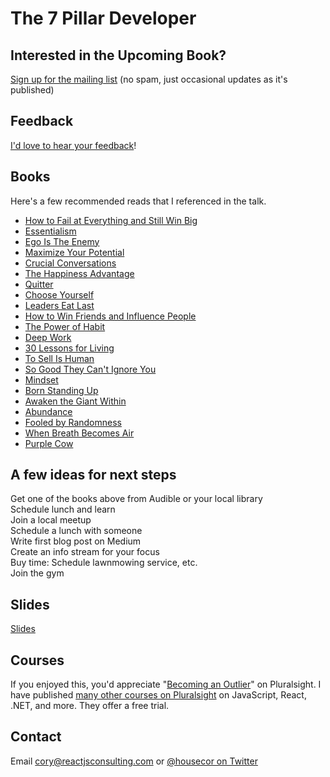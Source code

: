 # The 7 Pillar Developer

## Interested in the Upcoming Book?

[Sign up for the mailing list](https://docs.google.com/forms/d/e/1FAIpQLScq4ipx1Qgi45GIbwL02UauwxDo2rsuCnyAoXc3O8_yT8EYHA/viewform?usp=sf_link) (no spam, just occasional updates as it's published)

## Feedback

[I'd love to hear your feedback](https://docs.google.com/forms/d/e/1FAIpQLScq4ipx1Qgi45GIbwL02UauwxDo2rsuCnyAoXc3O8_yT8EYHA/viewform?usp=sf_link)!

## Books

Here's a few recommended reads that I referenced in the talk.

- [How to Fail at Everything and Still Win Big](https://www.goodreads.com/book/show/17859574-how-to-fail-at-almost-everything-and-still-win-big)
- [Essentialism](https://www.goodreads.com/book/show/18077875-essentialism)
- [Ego Is The Enemy](https://www.goodreads.com/book/show/27036528-ego-is-the-enemy)
- [Maximize Your Potential](https://www.goodreads.com/book/show/17944645-maximize-your-potential?from_search=true)
- [Crucial Conversations](https://www.goodreads.com/book/show/15014.Crucial_Conversations)
- [The Happiness Advantage](https://www.goodreads.com/book/show/9484114-the-happiness-advantage)
- [Quitter](https://www.goodreads.com/book/show/10836740-quitter)  
- [Choose Yourself](https://www.goodreads.com/book/show/17977529-choose-yourself)
- [Leaders Eat Last](https://www.goodreads.com/book/show/16144853-leaders-eat-last)
- [How to Win Friends and Influence People](https://www.goodreads.com/book/show/4865.How_to_Win_Friends_and_Influence_People)
- [The Power of Habit](https://www.goodreads.com/book/show/12609433-the-power-of-habit)
- [Deep Work](https://www.goodreads.com/book/show/25744928-deep-work)
- [30 Lessons for Living](https://www.goodreads.com/book/show/11376196-30-lessons-for-living)
- [To Sell Is Human](https://www.goodreads.com/book/show/13593553-to-sell-is-human)
- [So Good They Can't Ignore You](https://www.goodreads.com/book/show/13525945-so-good-they-can-t-ignore-you)
- [Mindset](https://www.goodreads.com/book/show/40745.Mindset)
- [Born Standing Up](https://www.goodreads.com/book/show/773858.Born_Standing_Up)
- [Awaken the Giant Within](https://www.goodreads.com/book/show/22267078-re-awaken-the-giant-within)
- [Abundance](https://www.goodreads.com/book/show/13187824-abundance)
- [Fooled by Randomness](https://www.goodreads.com/book/show/38315.Fooled_by_Randomness)
- [When Breath Becomes Air](https://www.goodreads.com/book/show/25899336-when-breath-becomes-air)
- [Purple Cow](https://www.goodreads.com/book/show/641604.Purple_Cow)

## A few ideas for next steps

Get one of the books above from Audible or your local library  
Schedule lunch and learn  
Join a local meetup  
Schedule a lunch with someone  
Write first blog post on Medium  
Create an info stream for your focus  
Buy time: Schedule lawnmowing service, etc.  
Join the gym  

## Slides

[Slides](https://www.dropbox.com/s/g9iffkcv8rkj95q/The%207%20Pillar%20Developer.pptx?dl=0)

## Courses

If you enjoyed this, you'd appreciate "[Becoming an Outlier](https://app.pluralsight.com/library/courses/career-reboot-for-developer-mind)" on Pluralsight. I have published [many other courses on Pluralsight](https://app.pluralsight.com/profile/author/cory-house) on JavaScript, React, .NET, and more. They offer a free trial.

## Contact

Email cory@reactjsconsulting.com or [@housecor on Twitter](http://twitter.com/housecor)


